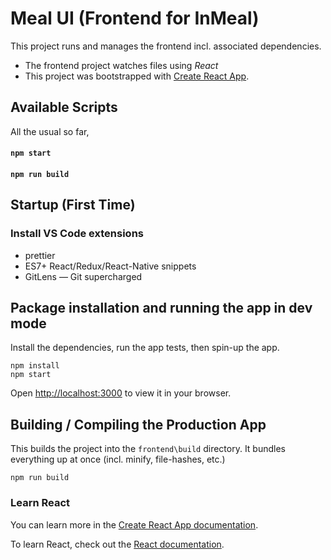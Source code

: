 # Meal UI (Frontend for InMeal)

This project runs and manages the frontend incl. associated dependencies.

-   The frontend project watches files using _React_
-   This project was bootstrapped with [Create React App](https://github.com/facebook/create-react-app).

## Available Scripts

All the usual so far,

#### `npm start`

#### `npm run build`

## Startup (First Time)

### Install VS Code extensions

-   prettier
-   ES7+ React/Redux/React-Native snippets
-   GitLens — Git supercharged

## Package installation and running the app in dev mode

Install the dependencies, run the app tests, then spin-up the app.

```
npm install
npm start
```

Open [http://localhost:3000](http://localhost:3000) to view it in your browser.

## Building / Compiling the Production App

This builds the project into the `frontend\build` directory. It bundles everything up at once (incl. minify, file-hashes, etc.)

```
npm run build
```

### Learn React

You can learn more in the [Create React App documentation](https://facebook.github.io/create-react-app/docs/getting-started).

To learn React, check out the [React documentation](https://reactjs.org/).
